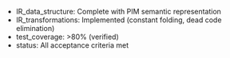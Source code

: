 - IR_data_structure: Complete with PIM semantic representation
- IR_transformations: Implemented (constant folding, dead code elimination)
- test_coverage: >80% (verified)
- status: All acceptance criteria met